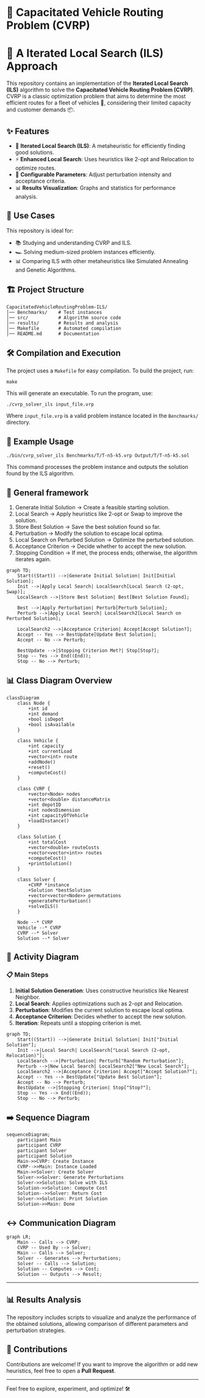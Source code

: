 # 🚛 Capacitated Vehicle Routing Problem (CVRP) 
# 🚩 A Iterated Local Search (ILS) Approach

This repository contains an implementation of the **Iterated Local Search (ILS)** algorithm to solve the **Capacitated Vehicle Routing Problem (CVRP)**. 
CVRP is a classic optimization problem that aims to determine the most efficient routes for a fleet of vehicles 🚐, considering their limited capacity and customer demands 📦.

## ✨ Features
- 🔄 **Iterated Local Search (ILS)**: A metaheuristic for efficiently finding good solutions.
- ⚡ **Enhanced Local Search**: Uses heuristics like 2-opt and Relocation to optimize routes.
- 🔧 **Configurable Parameters**: Adjust perturbation intensity and acceptance criteria.
- 📊 **Results Visualization**: Graphs and statistics for performance analysis.

## 🚀 Use Cases
This repository is ideal for:
- 📚 Studying and understanding CVRP and ILS.
- 🏎️ Solving medium-sized problem instances efficiently.
- 📊 Comparing ILS with other metaheuristics like Simulated Annealing and Genetic Algorithms.

## 🏗 Project Structure
```
CapacitatedVehicleRoutingProblem-ILS/
│── Benchmarks/    # Test instances
│── src/           # Algorithm source code
│── results/       # Results and analysis
│── Makefile       # Automated compilation
│── README.md      # Documentation
```

## 🛠️ Compilation and Execution
The project uses a `Makefile` for easy compilation. To build the project, run:
```
make
```
This will generate an executable. To run the program, use:
```
./cvrp_solver_ils input_file.vrp
```
Where `input_file.vrp` is a valid problem instance located in the `Benchmarks/` directory.

## 📌 Example Usage
```
./bin/cvrp_solver_ils Benchmarks/T/T-n5-k5.vrp Output/T/T-n5-k5.sol
```
This command processes the problem instance and outputs the solution found by the ILS algorithm.

## 🎡 General framework
1. Generate Initial Solution → Create a feasible starting solution.
2. Local Search → Apply heuristics like 2-opt or Swap to improve the solution.
3. Store Best Solution → Save the best solution found so far.
4. Perturbation → Modify the solution to escape local optima.
5. Local Search on Perturbed Solution → Optimize the perturbed solution.
6. Acceptance Criterion → Decide whether to accept the new solution.
7. Stopping Condition → If met, the process ends; otherwise, the algorithm iterates again.

```mermaid
graph TD;
    Start((Start)) -->|Generate Initial Solution| Init[Initial Solution];
    Init -->|Apply Local Search| LocalSearch[Local Search (2-opt, Swap)];
    LocalSearch -->|Store Best Solution| Best[Best Solution Found];
    
    Best -->|Apply Perturbation| Perturb[Perturb Solution];
    Perturb -->|Apply Local Search| LocalSearch2[Local Search on Perturbed Solution];
    
    LocalSearch2 -->|Acceptance Criterion| Accept[Accept Solution?];
    Accept -- Yes --> BestUpdate[Update Best Solution];
    Accept -- No --> Perturb;
    
    BestUpdate -->|Stopping Criterion Met?| Stop[Stop?];
    Stop -- Yes --> End((End));
    Stop -- No --> Perturb;
```

## 📊 Class Diagram Overview

```mermaid
classDiagram
    class Node {
        +int id
        +int demand
        +bool isDepot
        +bool isAvailable
    }
    
    class Vehicle {
        +int capacity
        +int currentLoad
        +vector<int> route
        +addNode()
        +reset()
        +computeCost()
    }

    class CVRP {
        +vector<Node> nodes 
        +vector<double> distanceMatrix 
        +int depotID
        +int nodesDimension 
        +int capacityOfVehicle 
        +loadInstance()
    }

    class Solution {
        +int totalCost
        +vector<double> routeCosts
        +vector<vector<int>> routes
        +computeCost()
        +printSolution()
    }

    class Solver {
        +CVRP *instance
        +Solution *bestSolution
        +vector<vector<Node>> permutations
        +generatePerturbation()
        +solveILS()
    }
    
    Node --* CVRP
    Vehicle --* CVRP
    CVRP --* Solver
    Solution --* Solver
```

## 🔀 Activity Diagram

### 📋 Main Steps
1. **Initial Solution Generation**: Uses constructive heuristics like Nearest Neighbor.
2. **Local Search**: Applies optimizations such as 2-opt and Relocation.
3. **Perturbation**: Modifies the current solution to escape local optima.
4. **Acceptance Criterion**: Decides whether to accept the new solution.
5. **Iteration**: Repeats until a stopping criterion is met.
   
```mermaid
graph TD;
    Start((Start)) -->|Generate Initial Solution| Init["Initial Solution"];
    Init -->|Local Search| LocalSearch["Local Search (2-opt, Relocation)"];
    LocalSearch -->|Perturbation| Perturb["Random Perturbation"];
    Perturb -->|New Local Search| LocalSearch2["New Local Search"];
    LocalSearch2 -->|Acceptance Criterion| Accept["Accept Solution?"];
    Accept -- Yes --> BestUpdate["Update Best Solution"];
    Accept -- No --> Perturb;
    BestUpdate -->|Stopping Criterion| Stop["Stop?"];
    Stop -- Yes --> End((End));
    Stop -- No --> Perturb;
```

## ➡️ Sequence Diagram
```mermaid
sequenceDiagram;
    participant Main
    participant CVRP
    participant Solver
    participant Solution
    Main->>CVRP: Create Instance
    CVRP-->>Main: Instance Loaded
    Main->>Solver: Create Solver
    Solver->>Solver: Generate Perturbations
    Solver->>Solution: Solve with ILS
    Solution->>Solution: Compute Cost
    Solution-->>Solver: Return Cost
    Solver->>Solution: Print Solution
    Solution->>Main: Done
```

## ↔️ Communication Diagram
```mermaid
graph LR;
    Main -- Calls --> CVRP;
    CVRP -- Used By --> Solver;
    Main -- Calls --> Solver;
    Solver -- Generates --> Perturbations;
    Solver -- Calls --> Solution;
    Solution -- Computes --> Cost;
    Solution -- Outputs --> Result;
```

---

## 📊 Results Analysis
The repository includes scripts to visualize and analyze the performance of the obtained solutions, allowing comparison of different parameters and perturbation strategies.

## 🎯 Contributions
Contributions are welcome! If you want to improve the algorithm or add new heuristics, feel free to open a **Pull Request**.

---
Feel free to explore, experiment, and optimize! 🛠️

